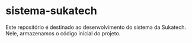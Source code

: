 # sistema-sukatech
Este repositório é destinado ao desenvolvimento do sistema da Sukatech. Nele, armazenamos o código inicial do projeto.
